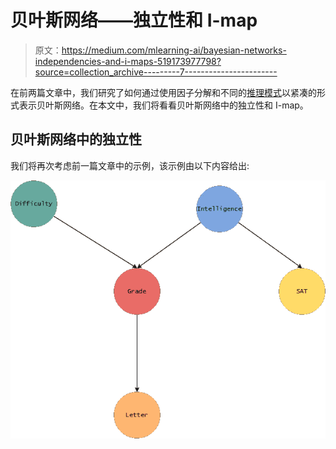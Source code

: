 # 贝叶斯网络——独立性和 I-map

> 原文：<https://medium.com/mlearning-ai/bayesian-networks-independencies-and-i-maps-519173977798?source=collection_archive---------7----------------------->

在前两篇文章中，我们研究了如何通过使用因子分解和不同的[推理模式](/mlearning-ai/bayesian-networks-reasoning-patterns-f238bb234a5f)以紧凑的形式表示贝叶斯网络。在本文中，我们将看看贝叶斯网络中的独立性和 I-map。

## 贝叶斯网络中的独立性

我们将再次考虑前一篇文章中的示例，该示例由以下内容给出:

![](img/9dc87f599ed6a01516c523c9a6d7f752.png)